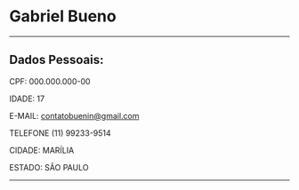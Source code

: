 # Gabriel Bueno

---


## Dados Pessoais:

CPF: 000.000.000-00

IDADE: 17

E-MAIL: contatobuenin@gmail.com

TELEFONE (11) 99233-9514

CIDADE: MARÍLIA

ESTADO: SÃO PAULO

---


